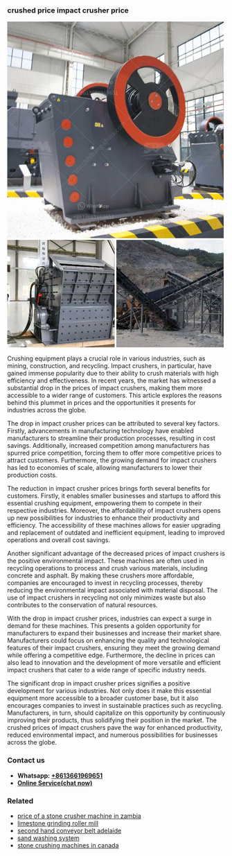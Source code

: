 <h3>crushed price impact crusher price</h3><img src='1706755659.jpg' alt=''><p>Crushing equipment plays a crucial role in various industries, such as mining, construction, and recycling. Impact crushers, in particular, have gained immense popularity due to their ability to crush materials with high efficiency and effectiveness. In recent years, the market has witnessed a substantial drop in the prices of impact crushers, making them more accessible to a wider range of customers. This article explores the reasons behind this plummet in prices and the opportunities it presents for industries across the globe.</p><p>The drop in impact crusher prices can be attributed to several key factors. Firstly, advancements in manufacturing technology have enabled manufacturers to streamline their production processes, resulting in cost savings. Additionally, increased competition among manufacturers has spurred price competition, forcing them to offer more competitive prices to attract customers. Furthermore, the growing demand for impact crushers has led to economies of scale, allowing manufacturers to lower their production costs.</p><p>The reduction in impact crusher prices brings forth several benefits for customers. Firstly, it enables smaller businesses and startups to afford this essential crushing equipment, empowering them to compete in their respective industries. Moreover, the affordability of impact crushers opens up new possibilities for industries to enhance their productivity and efficiency. The accessibility of these machines allows for easier upgrading and replacement of outdated and inefficient equipment, leading to improved operations and overall cost savings.</p><p>Another significant advantage of the decreased prices of impact crushers is the positive environmental impact. These machines are often used in recycling operations to process and crush various materials, including concrete and asphalt. By making these crushers more affordable, companies are encouraged to invest in recycling processes, thereby reducing the environmental impact associated with material disposal. The use of impact crushers in recycling not only minimizes waste but also contributes to the conservation of natural resources.</p><p>With the drop in impact crusher prices, industries can expect a surge in demand for these machines. This presents a golden opportunity for manufacturers to expand their businesses and increase their market share. Manufacturers could focus on enhancing the quality and technological features of their impact crushers, ensuring they meet the growing demand while offering a competitive edge. Furthermore, the decline in prices can also lead to innovation and the development of more versatile and efficient impact crushers that cater to a wide range of specific industry needs.</p><p>The significant drop in impact crusher prices signifies a positive development for various industries. Not only does it make this essential equipment more accessible to a broader customer base, but it also encourages companies to invest in sustainable practices such as recycling. Manufacturers, in turn, should capitalize on this opportunity by continuously improving their products, thus solidifying their position in the market. The crushed prices of impact crushers pave the way for enhanced productivity, reduced environmental impact, and numerous possibilities for businesses across the globe.</p><h3>Contact us</h3><ul><li><strong>Whatsapp:&nbsp;<a href="https://wa.me/8613661969651">+8613661969651</a></strong></li><li><a href="https://swt.shibang-china.com/?git&amp;zhl&amp;crushed price impact crusher price"><strong>Online Service(chat now)</strong></a></li></ul><h3>Related</h3><ul><li><a href='price of a stone crusher machine in zambia.md'>price of a stone crusher machine in zambia</a></li><li><a href='limestone grinding roller mill.md'>limestone grinding roller mill</a></li><li><a href='second hand conveyor belt adelaide.md'>second hand conveyor belt adelaide</a></li><li><a href='sand washing system.md'>sand washing system</a></li><li><a href='stone crushing machines in canada.md'>stone crushing machines in canada</a></li></ul>